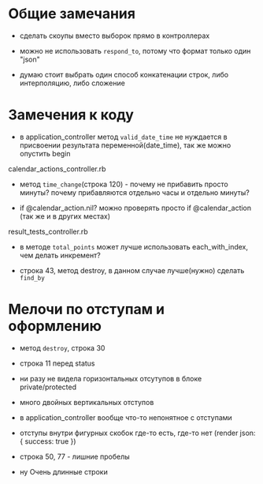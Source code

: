 # Общие замечания

- сделать скоупы вместо выборок прямо в контроллерах

- можно не использовать `respond_to`, потому что формат только один "json"

- думаю стоит выбрать один способ конкатенации строк, либо интерполяцию, либо сложение


# Замечения к коду

- в application_controller метод `valid_date_time` не нуждается в присвоении результата переменной(date_time), так же можно опустить begin

calendar_actions_controller.rb

- метод `time_change`(строка 120) - почему не прибавить просто минуты? почему прибавляются отдельно часы и отдельно минуты?

- if @calendar_action.nil? можно проверять просто if @calendar_action (так же и в других местах)

result_tests_controller.rb

- в методе `total_points` может лучше использовать each_with_index, чем делать инкремент?

- строка 43, метод destroy, в данном случае лучше(нужно) сделать `find_by`


# Мелочи по отступам и оформлению

- метод `destroy`, строка 30

- строка 11 перед status

- ни разу не видела горизонтальных отсутупов в блоке private/protected

- много двойных вертикальных отступов

- в application_controller вообще что-то непонятное с отступами

- отступы внутри фигурных скобок где-то есть, где-то нет (render json: { success: true })

- строка 50, 77 - лишние пробелы

- ну Очень длинные строки
